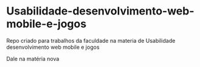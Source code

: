 # Usabilidade-desenvolvimento-web-mobile-e-jogos
 Repo criado para trabalhos da faculdade na materia de Usabilidade desenvolvimento web mobile e jogos 


Dale na matéria nova